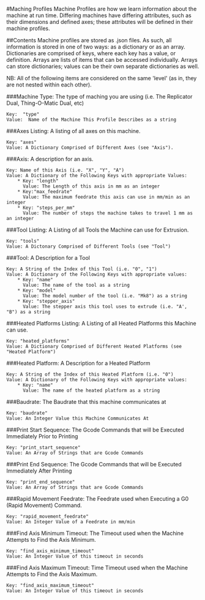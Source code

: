 #Maching Profiles
Machine Profiles are how we learn information about the machine at run time.  Differing machines have differing attributes, such as their dimensions and defined axes; these attributes will be defined in their machine profiles.

##Contents
Machine profiles are stored as .json files.  As such, all information is stored in one of two ways: as a dictionary or as an array.  Dictionaries are comprised of keys, where each key has a value, or definition.  Arrays are lists of items that can be accessed individually.  Arrays can store dictionaries; values can be their own separate dictionaries as well.

NB: All of the following items are considered on the same 'level' (as in, they are not nested within each other).

###Machine Type:
  The type of maching you are using (i.e. The Replicator Dual, Thing-O-Matic Dual, etc)

    Key:  "type"
    Value:  Name of the Machine This Profile Describes as a string

###Axes Listing:
  A listing of all axes on this machine.

    Key: "axes"
    Value: A Dictionary Comprised of Different Axes (see "Axis").

###Axis:
  A description for an axis.

    Key: Name of this Axis (i.e. "X", "Y", "A")
    Value: A Dictionary of the Following Keys with appropriate Values:
        * Key: "length" 
          Value: The Length of this axis in mm as an integer
        * Key:"max_feedrate"
          Value: The maximum feedrate this axis can use in mm/min as an integer
        * Key: "steps_per_mm" 
          Value: The number of steps the machine takes to travel 1 mm as an integer

###Tool Listing:
  A Listing of all Tools the Machine can use for Extrusion.

    Key: "tools"
    Value: A Dictonary Comprised of Different Tools (see "Tool")

###Tool:
  A Description for a Tool

    Key: A String of the Index of this Tool (i.e. "0", "1")
    Value: A Dictionary of the Following Keys with appropriate values:
        * Key: "name"
          Value: The name of the tool as a string
        * Key: "model"
          Value: The model number of the tool (i.e. "Mk8") as a string
        * Key: "stepper_axis"
          Value: The stepper axis this tool uses to extrude (i.e. "A', "B") as a string

###Heated Platforms Listing:
  A Listing of all Heated Platforms this Machine can use.

    Key: "heated_platforms"
    Value: A Dictionary Comprised of Different Heated Platforms (see "Heated Platform")

###Heated Platform:
  A Description for a Heated Platform

    Key: A String of the Index of this Heated Platform (i.e. "0")
    Value: A Dictionary of the Following Keys with appropriate values:
        * Key: "name"
          Value: The name of the heated platform as a string

###Baudrate:
  The Baudrate that this machine communicates at

    Key: "baudrate"
    Value: An Integer Value this Machine Communicates At

###Print Start Sequence:
  The Gcode Commands that will be Executed Immediately Prior to Printing

    Key: "print_start_sequence"
    Value: An Array of Strings that are Gcode Commands

###Print End Sequence:
  The Gcode Commands that will be Executed Immediately After Printing

    Key: "print_end_sequence"
    Value: An Array of Strings that are Gcode Commands

###Rapid Movement Feedrate:
  The Feedrate used when Executing a G0 (Rapid Movement) Command.

    Key: "rapid_movement_feedrate"
    Value: An Integer Value of a Feedrate in mm/min

###Find Axis Minimum Timeout:
  The Timeout used when the Machine Attempts to Find the Axis Minimum.

    Key: "find_axis_minimum_timeout"
    Value: An Integer Value of this timeout in seconds 

###Find Axis Maximum Timeout:
  Time Timeout used when the Machine Attempts to Find the Axis Maximum.

    Key: "find_axis_maximum_timeout"
    Value: An Integer Value of this timeout in seconds
